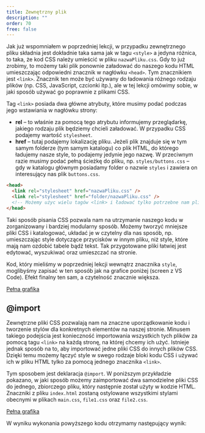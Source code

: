```yaml
---
title: Zewnętrzny plik
description: ""
order: 70
free: false
---
```


Jak już wspomniałem w poprzedniej lekcji, w przypadku zewnętrznego pliku składnia jest dokładnie taka sama jak w tagu `<style>` a jedyna różnica, to taka, że kod CSS należy umieścić w pliku `nazwaPliku.css`. Gdy to już zrobimy, to możemy taki plik ponownie załadować do naszego kodu HTML umieszczając odpowiedni znacznik w nagłówku `<head>`. Tym znacznikiem jest `<link>`. Znacznik ten może być używany do ładowania różnego rodzaju plików (np. CSS, JavaScript, czcionki itp.), ale w tej lekcji omówimy sobie, w jaki sposób używać go poprawnie z plikami CSS.

Tag `<link>` posiada dwa główne atrybuty, które musimy podać podczas jego wstawiania w nagłówku strony:

- **rel** – to właśnie za pomocą tego atrybutu informujemy przeglądarkę, jakiego rodzaju plik będziemy chcieli załadować. W przypadku CSS podajemy wartość `stylesheet`.
- **href** – tutaj podajemy lokalizację pliku. Jeżeli plik znajduje się w tym samym folderze (tym samym katalogu) co plik HTML, do którego ładujemy nasze style, to podajemy jedynie jego nazwę. W przeciwnym razie musimy podać pełną ścieżkę do pliku, np. `styles/buttons.css` – gdy w katalogu głównym posiadamy folder o nazwie `styles` i zawiera on interesujący nas plik `buttons.css`.

```html
<head>
  <link rel="stylesheet" href="nazwaPliku.css" />
  <link rel="stylesheet" href="folder/nazwaPliku.css" />
  <!-- Możemy użyc wielu tagów <link> i ładować tylko potrzebne nam pliki -->
</head>
```

Taki sposób pisania CSS pozwala nam na utrzymanie naszego kodu w zorganizowany i bardziej modularny sposób. Możemy tworzyć mniejsze pliki CSS i katalogować, układać je w czytelny dla nas sposób, np. umieszczając style dotyczące przycisków w innym pliku, niż style, które mają nam ozdobić tabele bądź tekst. Tak przygotowane pliki łatwiej jest edytować, wyszukiwać oraz umieszczać na stronie.

Kod, który mieliśmy w poprzedniej lekcji wewnątrz znacznika `style`, moglibyśmy zapisać w ten sposób jak na grafice poniżej (screen z VS Code). Efekt finalny ten sam, a czytelność znacznie większa.

[Pełna grafika](/kurs/statyczna/img/podstawy-css/externalFile.png)
<img alt="" src="/kurs/statyczna/img/podstawy-css/externalFile.png" />

## @import

Zewnętrzne pliki CSS pozwalają nam na znaczne uporządkowanie kodu i tworzenie stylów dla konkretnych elementów na naszej stronie. Minusem takiego podejścia jest konieczność importowania wszystkich tych plików za pomocą tagu `<link>` na każdą stronę, na której chcemy ich użyć. Istnieje jednak sposób na to, aby importować jedne pliki CSS do innych plików CSS. Dzięki temu możemy łączyć style w swego rodzaje bloki kodu CSS i używać ich w pliku HTML tylko za pomocą jednego znacznika `<link>`.

Tym sposobem jest deklaracja `@import`. W poniższym przykładzie pokazano, w jaki sposób możemy zaimportować dwa samodzielne pliki CSS do jednego, zbiorczego pliku, który następnie został użyty w kodzie HTML. Znaczniki z pliku `index.html` zostaną ostylowane wszystkimi stylami obecnymi w plikach `main.css`, `file1.css` oraz `file2.css`.

[Pełna grafika](/kurs/statyczna/img/podstawy-css/import.png)
<img alt="" src="/kurs/statyczna/img/podstawy-css/import.png" />

W wyniku wykonania powyższego kodu otrzymamy następujący wynik:

<img alt="" src="/kurs/statyczna/img/podstawy-css/import2.png" />
